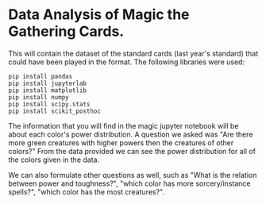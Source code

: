 # Data Analysis of Magic the Gathering Cards.
This will contain the dataset of the standard cards (last year's standard) that could have been played in the format.
The following libraries were used:
```
pip install pandas
pip install jupyterlab
pip install matplotlib
pip install numpy
pip install scipy.stats
pip install scikit_posthoc
```

The information that you will find in the magic jupyter notebook will be about each color's power distribution.
A question we asked was "Are there more green creatures with higher powers then the creatures of other colors?"
From the data provided we can see the power distribution for all of the colors given in the data.

We can also formulate other questions as well, such as "What is the relation between power and toughness?",
"which color has more sorcery/instance spells?", "which color has the most creatures?".
